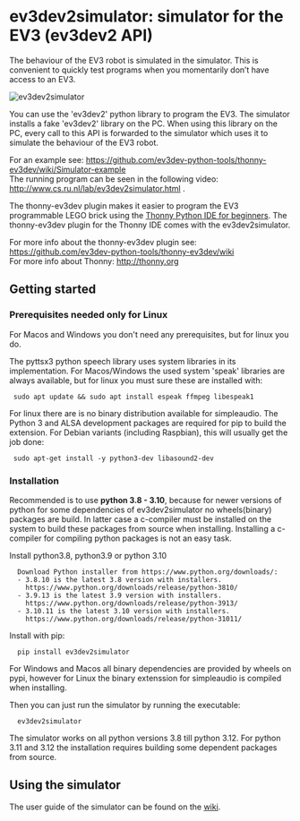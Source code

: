 # ev3dev2simulator: simulator for the EV3 (ev3dev2 API)

The behaviour of the EV3 robot is simulated in the simulator. This is convenient to quickly test programs when you momentarily don’t have access to an EV3.

![ev3dev2simulator](https://raw.githubusercontent.com/wiki/ev3dev-python-tools/ev3dev2simulator/img/small.PNG "ev3dev2simulator")

You can use the 'ev3dev2' python library to program the EV3. The simulator installs a fake 'ev3dev2' library on the PC. When using this library on the PC, every call to this API is forwarded to the simulator which uses it to simulate the behaviour of the EV3 robot. 

For an example see: https://github.com/ev3dev-python-tools/thonny-ev3dev/wiki/Simulator-example<br>
The running program can be seen in the following video: http://www.cs.ru.nl/lab/ev3dev2simulator.html .

The thonny-ev3dev plugin makes it easier to program the EV3 programmable LEGO brick 
using the [Thonny Python IDE for beginners](http://thonny.org/). 
The thonny-ev3dev plugin for the Thonny IDE comes with the ev3dev2simulator.

For more info about the thonny-ev3dev plugin see: https://github.com/ev3dev-python-tools/thonny-ev3dev/wiki <br>
For more info about Thonny: http://thonny.org

## Getting started
   
### Prerequisites needed only for Linux

   
For Macos and Windows you don't need any prerequisites,
but for linux you do.

The pyttsx3  python speech library  uses system libraries in its implementation. For Macos/Windows the used system 'speak' libraries are always available, but for linux you must sure these are installed with:

     sudo apt update && sudo apt install espeak ffmpeg libespeak1

For linux there are is no binary distribution available for simpleaudio.
          The Python 3 and ALSA development packages are required for pip to build the extension.
          For Debian variants (including Raspbian), this will usually get the job done:

     sudo apt-get install -y python3-dev libasound2-dev


### Installation

Recommended is to use **python 3.8 - 3.10**, because for newer versions of python for some dependencies of ev3dev2simulator no wheels(binary) packages are build. In latter case a c-compiler must be installed on the system to build these packages from source when installing. Installing a c-compiler for compiling python packages is not an easy task.

Install python3.8, python3.9 or python 3.10

      Download Python installer from https://www.python.org/downloads/: 
      - 3.8.10 is the latest 3.8 version with installers. 
        https://www.python.org/downloads/release/python-3810/
      - 3.9.13 is the latest 3.9 version with installers.
        https://www.python.org/downloads/release/python-3913/  
      - 3.10.11 is the latest 3.10 version with installers.
        https://www.python.org/downloads/release/python-31011/

Install with pip:
   
      pip install ev3dev2simulator
     
For Windows and Macos all binary dependencies are provided by wheels on pypi, however for Linux the binary extenssion for simpleaudio is compiled when installing.
     
Then you can just run the simulator by running the executable:
   
      ev3dev2simulator

The simulator works on all python versions 3.8 till python 3.12. For python 3.11 and 3.12 the installation requires building some dependent packages from source.

   

## Using the simulator

The user guide of the simulator can be found on the [wiki](https://github.com/ev3dev-python-tools/ev3dev2simulator/wiki).
